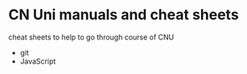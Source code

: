 # CN Uni manuals and cheat sheets
cheat sheets to help to go through course of CNU
- git
- JavaScript
